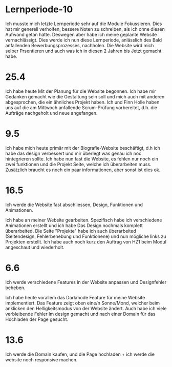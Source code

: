 # Lernperiode-10
Ich musste mich letzte Lernperiode sehr auf die Module Fokussieren. Dies hat mir generell verholfen, bessere Noten zu schreiben, als ich ohne diesen Aufwand getan hätte. Deswegen aber habe ich meine geplante Website vernachlässigt. Dies werde ich nun diese Lernperiode, anlässlich des Bald anfallenden Bewerbungsprozesses, nachholen. Die Website wird mich selber Prsentieren und auch was ich in diesen 2 Jahren bis Jetzt gemacht habe.

# 25.4
Ich habe heute Mit der Planung für die Website begonnen. Ich habe mir Gedanken gemacht wie die Gestaltung sein soll und mich auch mit anderen abgesprochen, die ein ähnliches Projekt haben. Ich und Finn Holle haben uns auf die am Mittwoch anfallende Scrum-Prüfung vorbereitet, d.h. die Aufträge nachgeholt und neue angefangen. 

# 9.5
Ich habe mich heute primär mit der Biografie-Website beschäftigt, d.h ich habe das design verbessert und mir überlegt was genau ich noc hintegrieren sollte. Ich habe nun fast die Website, es fehlen nur noch ein zwei funktionen und die Projekt Seite, welche ich überarbeiten muss. Zusätzlich braucht es noch ein paar informationen, aber sonst ist dies ok.

# 16.5 
Ich werde die Website fast abschliessen, Design, Funktionen und Animationen.

Ich habe an meiner Website gearbeiten. Spezifisch habe ich verschiedene Animationen erstellt und ich habe Das Design nochmals komplett überarbeited. Die Seite "Projekte" habe ich auch überarbeited (Seitendesign, Fehlerbehebung und Funktionene) und nun mögliche links zu Projekten erstellt. Ich habe auch noch kurz den Auftrag von HZ1 beim Modul angeschaut und wiederholt.

# 6.6
Ich werde verschiedene Features in der Website anpassen und Designfehler beheben.

Ich habe heute vorallem das Darkmode Feature für meine Website implementiert. Das Feature zeigt oben eine/n Sonne/Mond, welcher beim anklicken den Helligkeitsmodus von der Website ändert. Auch habe ich viele verbleibende Fehler Im design gemacht und nach einer Domain für das Hochladen der Page gesucht.

# 13.6
Ich werde die Domain kaufen, und die Page hochladen + ich werde die website noch responsive machen.
